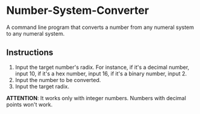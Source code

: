 # Number-System-Converter
A command line program that converts a number from any numeral system to any numeral system.
## Instructions
1. Input the target number's radix. For instance, if it's a decimal number, input 10, if it's a hex number, input 16, if it's a binary number, input 2.
2. Input the number to be converted. 
3. Input the target radix. 

**ATTENTION**: It works only with integer numbers. Numbers with decimal points won't work.
